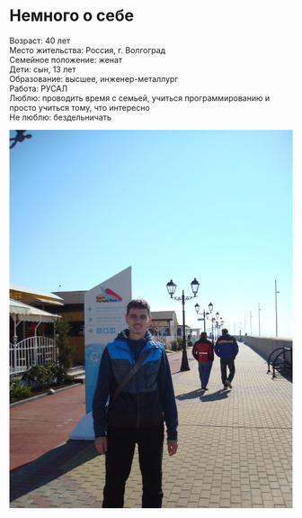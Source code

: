 # Немного о себе
Возраст: 40 лет  
Место жительства: Россия, г. Волгоград  
Семейное положение: женат  
Дети: сын, 13 лет  
Образование: высшее, инженер-металлург  
Работа: РУСАЛ  
Люблю: проводить время с семьей, учиться программированию и просто учиться тому, что интересно  
Не люблю: бездельничать  

![alt text](DSC00098.JPG)
